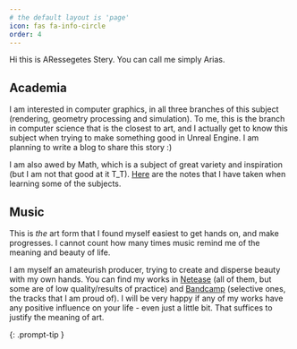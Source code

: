 ```yaml
---
# the default layout is 'page'
icon: fas fa-info-circle
order: 4
---
```


Hi this is ARessegetes Stery. You can call me simply Arias. 

## Academia

I am interested in computer graphics, in all three branches of this subject (rendering, geometry processing and simulation). To me, this is the branch in computer science that is the closest to art, and I actually get to know this subject when trying to make something good in Unreal Engine. I am planning to write a blog to share this story :)

I am also awed by Math, which is a subject of great variety and inspiration (but I am not that good at it T_T). [Here](https://github.com/ARessegetesStery/Course-Notes) are the notes that I have taken when learning some of the subjects.

## Music

This is *the* art form that I found myself easiest to get hands on, and make progresses. I cannot count how many times music remind me of the meaning and beauty of life. 

I am myself an amateurish producer, trying to create and disperse beauty with my own hands. You can find my works in [Netease]() (all of them, but some are of low quality/results of practice) and [Bandcamp]() (selective ones, the tracks that I am proud of). I will be very happy if any of my works have any positive influence on your life - even just a little bit. That suffices to justify the meaning of art. 


{: .prompt-tip }
